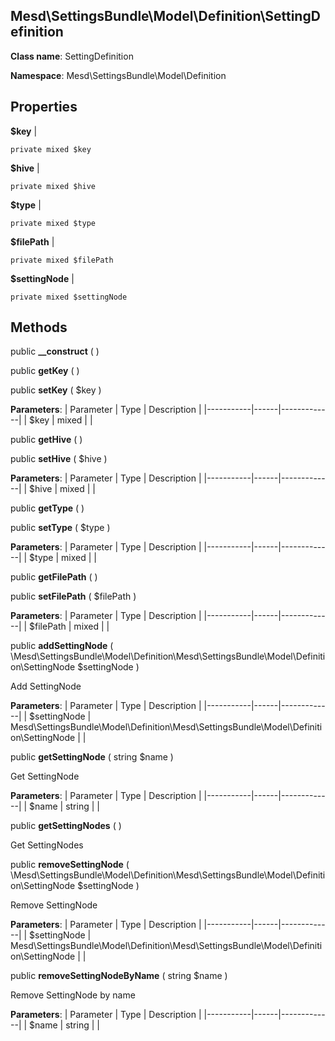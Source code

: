 Mesd\SettingsBundle\Model\Definition\SettingDefinition
---------------

    

    


**Class name**: SettingDefinition

**Namespace**: Mesd\SettingsBundle\Model\Definition









Properties
----------


**$key**  |  



    private mixed $key






**$hive**  |  



    private mixed $hive






**$type**  |  



    private mixed $type






**$filePath**  |  



    private mixed $filePath






**$settingNode**  |  



    private mixed $settingNode






Methods
-------


public **__construct** (  )












public **getKey** (  )












public **setKey** ( $key )











**Parameters**:
| Parameter | Type | Description |
|-----------|------|-------------|
| $key | mixed |  |



public **getHive** (  )












public **setHive** ( $hive )











**Parameters**:
| Parameter | Type | Description |
|-----------|------|-------------|
| $hive | mixed |  |



public **getType** (  )












public **setType** ( $type )











**Parameters**:
| Parameter | Type | Description |
|-----------|------|-------------|
| $type | mixed |  |



public **getFilePath** (  )












public **setFilePath** ( $filePath )











**Parameters**:
| Parameter | Type | Description |
|-----------|------|-------------|
| $filePath | mixed |  |



public **addSettingNode** ( \Mesd\SettingsBundle\Model\Definition\Mesd\SettingsBundle\Model\Definition\SettingNode $settingNode )


Add SettingNode








**Parameters**:
| Parameter | Type | Description |
|-----------|------|-------------|
| $settingNode | Mesd\SettingsBundle\Model\Definition\Mesd\SettingsBundle\Model\Definition\SettingNode |  |



public **getSettingNode** ( string $name )


Get SettingNode








**Parameters**:
| Parameter | Type | Description |
|-----------|------|-------------|
| $name | string |  |



public **getSettingNodes** (  )


Get SettingNodes









public **removeSettingNode** ( \Mesd\SettingsBundle\Model\Definition\Mesd\SettingsBundle\Model\Definition\SettingNode $settingNode )


Remove SettingNode








**Parameters**:
| Parameter | Type | Description |
|-----------|------|-------------|
| $settingNode | Mesd\SettingsBundle\Model\Definition\Mesd\SettingsBundle\Model\Definition\SettingNode |  |



public **removeSettingNodeByName** ( string $name )


Remove SettingNode by name








**Parameters**:
| Parameter | Type | Description |
|-----------|------|-------------|
| $name | string |  |



